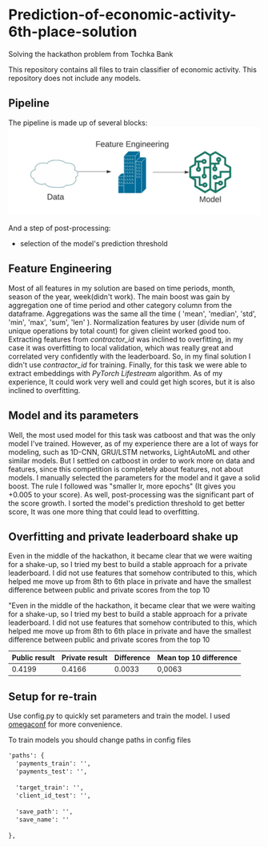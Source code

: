 # Prediction-of-economic-activity-6th-place-solution
Solving the hackathon problem from Tochka Bank

This repository contains all files to train classifier of economic activity. This repository does not include any models.

## Pipeline

The pipeline is made up of several blocks:
![[blocks](https://github.com/RadmirZ/Prediction-of-economic-activity-6th-place-solution/blob/main/catboost%20pipeline.jpeg)](https://github.com/RadmirZ/Prediction-of-economic-activity-6th-place-solution/blob/main/pipe_scheme.jpeg)

And a step of post-processing:
* selection of the model's prediction threshold

## Feature Engineering

Most of all features in my solution are based on time periods, month, season of the year, week(didn't work). The main boost was gain by aggregation one of time period and other category column from the dataframe. Aggregations was the same all the time ( 'mean', 'median', 'std', 'min', 'max', 'sum', 'len' ). Normalization features by user (divide num of unique operations by total count) for given clieint worked good too. Extracting features from *contractor_id* was inclined to overfitting, in my case it was overfitting to local validation, which was really great and correlated very confidently with the leaderboard. So, in my final solution I didn't use *contractor_id* for training. Finally, for this task we were able to extract embeddings with *PyTorch Lifestream* algorithm. As of my experience, It could work very well and could get high scores, but it is also inclined to overfitting.

## Model and its parameters

Well, the most used model for this task was catboost and that was the only model I've trained. However, as of my experience there are a lot of ways for modeling, such as 1D-CNN, GRU/LSTM networks, LightAutoML and other similar models. But I settled on catboost in order to work more on data and features, since this competition is completely about features, not about models. I manually selected the parameters for the model and it gave a solid boost. The rule I followed was "smaller lr, more epochs" (It gives you +0.005 to your score). As well, post-processing was the significant part of the score growth. I sorted the model's prediction threshold to get better score, It was one more thing that could lead to overfitting.


## Overfitting and private leaderboard shake up

Even in the middle of the hackathon, it became clear that we were waiting for a shake-up, so I tried my best to build a stable approach for a private leaderboard. I did not use features that somehow contributed to this, which helped me move up from 8th to 6th place in private and have the smallest difference between public and private scores from the top 10

"Even in the middle of the hackathon, it became clear that we were waiting for a shake-up, so I tried my best to build a stable approach for a private leaderboard. I did not use features that somehow contributed to this, which helped me move up from 8th to 6th place in private and have the smallest difference between public and private scores from the top 10

| Public result | Private result | Difference | Mean top 10 difference |
| ------------- | -------------- | ---------- | ---------------------- |
| 0.4199 | 0.4166 | 0.0033 | 0,0063 |


## Setup for re-train

Use config.py to quickly set parameters and train the model. I used [omegaconf](https://github.com/omry/omegaconf) for more convenience.

To train models you should change paths in config files <br>
```jsonc
'paths': {
  'payments_train': '',
  'payments_test': '',

  'target_train': '',
  'client_id_test': '',

  'save_path': '',
  'save_name': ''

},
```








